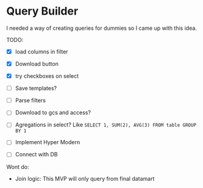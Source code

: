 # Query Builder
I needed a way of creating queries for dummies so I came up with this idea.

TODO:
- [X] load columns in filter
- [X] Download button
- [X] try checkboxes on select
- [ ] Save templates?
- [ ] Parse filters
- [ ] Download to gcs and access?

- [ ] Agregations in select? Like `SELECT 1, SUM(2), AVG(3) FROM table GROUP BY 1`
- [ ] Implement Hyper Modern
- [ ] Connect with DB

Wont do:    
- Join logic: This MVP will only query from final datamart